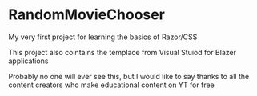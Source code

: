 # RandomMovieChooser
My very first project for learning the basics of Razor/CSS

This project also cointains the templace from Visual Stuiod for Blazer applications

Probably no one will ever see this, but I would like to say thanks to all the content creators who make educational content on YT for free 
